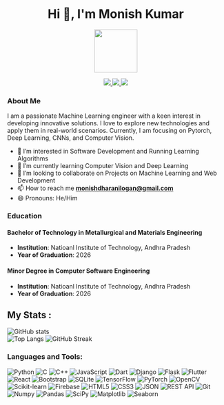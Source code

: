 <h1 align="center">Hi 👋, I'm Monish Kumar</h1>


<div id="header" align="center">
  <img src="https://media.giphy.com/media/M9gbBd9nbDrOTu1Mqx/giphy.gif" width="100"/>
</div>
<p align="center">
  <a href="https://linkedin.com/in/monish-kumar-d">
    <img src="https://img.shields.io/badge/LinkedIn-0A66C2?style=for-the-badge&logo=linkedin&logoColor=white" />
  </a>
  <a href="https://www.kaggle.com/monish38">
    <img src="https://img.shields.io/badge/Kaggle-20BEFF?style=for-the-badge&logo=kaggle&logoColor=white" />
  </a>
  <a href="https://www.reddit.com/user/Intelligent_Cap_7387/">
    <img src="https://img.shields.io/badge/Reddit-FF4500?style=for-the-badge&logo=reddit&logoColor=white" />
  </a>
</p>



### About Me
I am a passionate Machine Learning engineer with a keen interest in developing innovative solutions. I love to explore new technologies and apply them in real-world scenarios. Currently, I am focusing on Pytorch, Deep Learning, CNNs, and Computer Vision.

- 👀 I’m interested in Software Development and Running Learning Algorithms
- 🌱 I’m currently learning Computer Vision and Deep Learning 
- 💞️ I’m looking to collaborate on Projects on Machine Learning and Web Development
- 📫 How to reach me **[monishdharanilogan@gmail.com](mailto:monishdharanilogan@gmail.com)**
- 😄 Pronouns: He/Him



### Education
#### Bachelor of Technology in Metallurgical and Materials Engineering
- **Institution**: Natioanl Institute of Technology, Andhra Pradesh
- **Year of Graduation**: 2026
#### Minor Degree in Computer Software Engineering
- **Institution**: Natioanl Institute of Technology, Andhra Pradesh
- **Year of Graduation**: 2026

## My Stats :

![ GitHub stats](https://github-readme-stats.vercel.app/api?username=Monish-Kumar-D&show_icons=true&theme=dark) <br> ![Top Langs](https://github-readme-stats.vercel.app/api/top-langs/?username=Monish-Kumar-D&layout=compact&theme=dark)
![GitHub Streak](https://github-readme-streak-stats.herokuapp.com/?user=Monish-Kumar-D&theme=dark)





### Languages and Tools:
![Python](https://img.shields.io/badge/Python-3776AB?style=for-the-badge&logo=python&logoColor=white)
![C](https://img.shields.io/badge/C-00599C?style=for-the-badge&logo=c&logoColor=white)
![C++](https://img.shields.io/badge/C++-00599C?style=for-the-badge&logo=cplusplus&logoColor=white)
![JavaScript](https://img.shields.io/badge/JavaScript-F7DF1E?style=for-the-badge&logo=javascript&logoColor=black)
![Dart](https://img.shields.io/badge/Dart-0175C2?style=for-the-badge&logo=dart&logoColor=white)
![Django](https://img.shields.io/badge/Django-092E20?style=for-the-badge&logo=django&logoColor=white)
![Flask](https://img.shields.io/badge/Flask-000000?style=for-the-badge&logo=flask&logoColor=white)
![Flutter](https://img.shields.io/badge/Flutter-02569B?style=for-the-badge&logo=flutter&logoColor=white)
![React](https://img.shields.io/badge/React-20232A?style=for-the-badge&logo=react&logoColor=61DAFB)
![Bootstrap](https://img.shields.io/badge/Bootstrap-563D7C?style=for-the-badge&logo=bootstrap&logoColor=white)
![SQLite](https://img.shields.io/badge/SQLite-003B57?style=for-the-badge&logo=sqlite&logoColor=white)
![TensorFlow](https://img.shields.io/badge/TensorFlow-FF6F00?style=for-the-badge&logo=tensorflow&logoColor=white)
![PyTorch](https://img.shields.io/badge/PyTorch-EE4C2C?style=for-the-badge&logo=pytorch&logoColor=white)
![OpenCV](https://img.shields.io/badge/OpenCV-5C3EE8?style=for-the-badge&logo=opencv&logoColor=white)
![Scikit-learn](https://img.shields.io/badge/Scikit--learn-F7931E?style=for-the-badge&logo=scikit-learn&logoColor=white)
![Firebase](https://img.shields.io/badge/Firebase-FFCA28?style=for-the-badge&logo=firebase&logoColor=black)
![HTML5](https://img.shields.io/badge/HTML5-E34F26?style=for-the-badge&logo=html5&logoColor=white)
![CSS3](https://img.shields.io/badge/CSS3-1572B6?style=for-the-badge&logo=css3&logoColor=white)
![JSON](https://img.shields.io/badge/JSON-000000?style=for-the-badge&logo=json&logoColor=white)
![REST API](https://img.shields.io/badge/REST%20API-000000?style=for-the-badge&logo=rest&logoColor=white)
![Git](https://img.shields.io/badge/Git-F05032?style=for-the-badge&logo=git&logoColor=white)
![Numpy](https://img.shields.io/badge/numpy-013243?style=for-the-badge&logo=numpy&logoColor=white)
![Pandas](https://img.shields.io/badge/pandas-150458?style=for-the-badge&logo=pandas&logoColor=white)
![SciPy](https://img.shields.io/badge/scipy-8CAAE6?style=for-the-badge&logo=scipy&logoColor=white)
![Matplotlib](https://img.shields.io/badge/matplotlib-3776AB?style=for-the-badge&logo=matplotlib&logoColor=white)
![Seaborn](https://img.shields.io/badge/seaborn-00599C?style=for-the-badge&logo=seaborn&logoColor=white)
